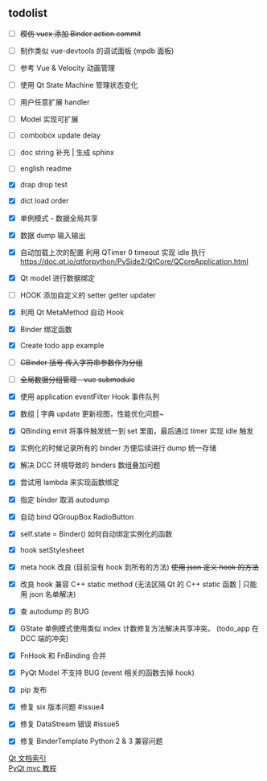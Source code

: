 ## todolist

- [ ] ~~模仿 vuex 添加 Binder action commit~~
- [ ] 制作类似 vue-devtools 的调试面板 (mpdb 面板)
- [ ] 参考 Vue & Velocity 动画管理
- [ ] 使用 Qt State Machine 管理状态变化
- [ ] 用户任意扩展 handler
- [ ] Model 实现可扩展
- [ ] combobox update delay

- [ ] doc string 补充 | 生成 sphinx 
- [ ] english readme

- [x] drap drop test
- [x] dict load order

- [x] 单例模式 - 数据全局共享
- [x] 数据 dump 输入输出
- [x] 自动加载上次的配置 利用 QTimer 0 timeout 实现 idle 执行 https://doc.qt.io/qtforpython/PySide2/QtCore/QCoreApplication.html
- [x] Qt model 进行数据绑定
- [ ] HOOK 添加自定义的 setter getter updater
- [x] 利用 Qt MetaMethod 自动 Hook 
- [x] Binder 绑定函数
- [x] Create todo app example
- [ ] ~~GBinder 括号 传入字符串参数作为分组~~
- [ ] ~~全局数据分组管理 - vue submodule~~
- [x] 使用 application eventFilter Hook 事件队列 
- [x] 数组 | 字典 update 更新视图，性能优化问题~


- [x] QBinding emit 将事件触发统一到 set 里面，最后通过 timer 实现 idle 触发
- [x] 实例化的时候记录所有的 binder 方便后续进行 dump 统一存储
- [x] 解决 DCC 环境导致的 binders 数组叠加问题
- [x] 尝试用 lambda 来实现函数绑定
- [x] 指定 binder 取消 autodump
- [x] 自动 bind QGroupBox RadioButton
- [x] self.state = Binder() 如何自动绑定实例化的函数
- [x] hook setStylesheet
- [x] meta hook 改良 (目前没有 hook 到所有的方法) ~~使用 json 定义 hook 的方法~~
- [x] 改良 hook 兼容 C++ static method (无法区隔 Qt 的 C++ static 函数 | 只能用 json 名单解决)
- [x] 查 autodump 的 BUG
- [x] GState 单例模式使用类似 index 计数修复方法解决共享冲突。 (todo_app 在 DCC 端的冲突)
- [x] FnHook 和 FnBinding 合并
- [x] PyQt Model 不支持 BUG (event 相关的函数去掉 hook)
- [x] pip 发布

- [x] 修复 six 版本问题 #issue4
- [x] 修复 DataStream 错误 #issue5
- [x] 修复 BinderTemplate Python 2 & 3 兼容问题

[Qt 文档索引](https://github.com/FXTD-ODYSSEY/MayaScript/blob/master/_QtDemo/_QtDoc/overviews.md)    
[PyQt mvc 教程](https://www.youtube.com/watch?v=2sRoLN337cs&list=PL8B63F2091D787896&index=2)    

